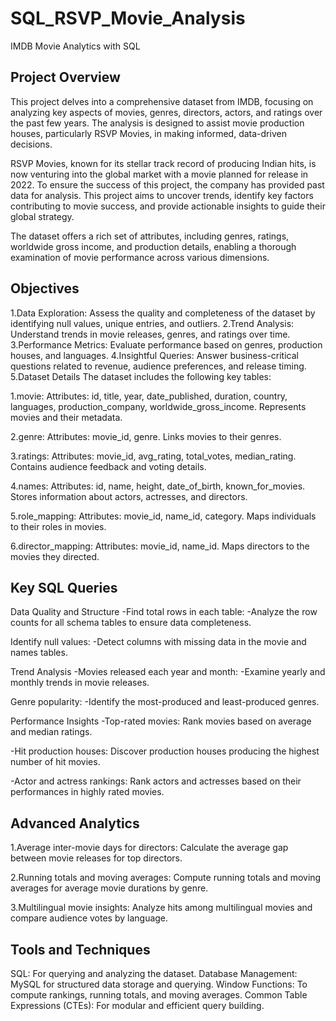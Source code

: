 # SQL_RSVP_Movie_Analysis
IMDB Movie Analytics with SQL
## Project Overview
This project delves into a comprehensive dataset from IMDB, focusing on analyzing key aspects of movies, genres, directors, actors, and ratings over the past few years. The analysis is designed to assist movie production houses, particularly RSVP Movies, in making informed, data-driven decisions.

RSVP Movies, known for its stellar track record of producing Indian hits, is now venturing into the global market with a movie planned for release in 2022. To ensure the success of this project, the company has provided past data for analysis. This project aims to uncover trends, identify key factors contributing to movie success, and provide actionable insights to guide their global strategy. 

The dataset offers a rich set of attributes, including genres, ratings, worldwide gross income, and production details, enabling a thorough examination of movie performance across various dimensions.


## Objectives
1.Data Exploration:
Assess the quality and completeness of the dataset by identifying null values, unique entries, and outliers.
2.Trend Analysis:
Understand trends in movie releases, genres, and ratings over time.
3.Performance Metrics:
Evaluate performance based on genres, production houses, and languages.
4.Insightful Queries:
Answer business-critical questions related to revenue, audience preferences, and release timing.
5.Dataset Details
The dataset includes the following key tables:

1.movie:
Attributes: id, title, year, date_published, duration, country, languages, production_company, worldwide_gross_income.
Represents movies and their metadata.

2.genre:
Attributes: movie_id, genre.
Links movies to their genres.

3.ratings:
Attributes: movie_id, avg_rating, total_votes, median_rating.
Contains audience feedback and voting details.

4.names:
Attributes: id, name, height, date_of_birth, known_for_movies.
Stores information about actors, actresses, and directors.

5.role_mapping:
Attributes: movie_id, name_id, category.
Maps individuals to their roles in movies.

6.director_mapping:
Attributes: movie_id, name_id.
Maps directors to the movies they directed.

## Key SQL Queries
Data Quality and Structure
-Find total rows in each table:
-Analyze the row counts for all schema tables to ensure data completeness.

Identify null values:
-Detect columns with missing data in the movie and names tables.

Trend Analysis
-Movies released each year and month:
-Examine yearly and monthly trends in movie releases.

Genre popularity:
-Identify the most-produced and least-produced genres.

Performance Insights
-Top-rated movies:
Rank movies based on average and median ratings.

-Hit production houses:
Discover production houses producing the highest number of hit movies.

-Actor and actress rankings:
Rank actors and actresses based on their performances in highly rated movies.

## Advanced Analytics
1.Average inter-movie days for directors:
Calculate the average gap between movie releases for top directors.

2.Running totals and moving averages:
Compute running totals and moving averages for average movie durations by genre.

3.Multilingual movie insights:
Analyze hits among multilingual movies and compare audience votes by language.

## Tools and Techniques
SQL: For querying and analyzing the dataset.
Database Management: MySQL for structured data storage and querying.
Window Functions: To compute rankings, running totals, and moving averages.
Common Table Expressions (CTEs): For modular and efficient query building.
